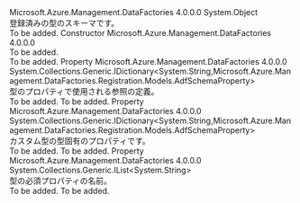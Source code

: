<Type Name="AdfTypeSchema" FullName="Microsoft.Azure.Management.DataFactories.Registration.Models.AdfTypeSchema">
  <TypeSignature Language="C#" Value="public class AdfTypeSchema" />
  <TypeSignature Language="ILAsm" Value=".class public auto ansi beforefieldinit AdfTypeSchema extends System.Object" />
  <TypeSignature Language="DocId" Value="T:Microsoft.Azure.Management.DataFactories.Registration.Models.AdfTypeSchema" />
  <TypeSignature Language="VB.NET" Value="Public Class AdfTypeSchema" />
  <TypeSignature Language="F#" Value="type AdfTypeSchema = class" />
  <AssemblyInfo>
    <AssemblyName>Microsoft.Azure.Management.DataFactories</AssemblyName>
    <AssemblyVersion>4.0.0.0</AssemblyVersion>
  </AssemblyInfo>
  <Base>
    <BaseTypeName>System.Object</BaseTypeName>
  </Base>
  <Interfaces />
  <Docs>
    <summary>
            登録済みの型のスキーマです。
            </summary>
    <remarks>To be added.</remarks>
  </Docs>
  <Members>
    <Member MemberName=".ctor">
      <MemberSignature Language="C#" Value="public AdfTypeSchema ();" />
      <MemberSignature Language="ILAsm" Value=".method public hidebysig specialname rtspecialname instance void .ctor() cil managed" />
      <MemberSignature Language="DocId" Value="M:Microsoft.Azure.Management.DataFactories.Registration.Models.AdfTypeSchema.#ctor" />
      <MemberSignature Language="VB.NET" Value="Public Sub New ()" />
      <MemberType>Constructor</MemberType>
      <AssemblyInfo>
        <AssemblyName>Microsoft.Azure.Management.DataFactories</AssemblyName>
        <AssemblyVersion>4.0.0.0</AssemblyVersion>
      </AssemblyInfo>
      <Parameters />
      <Docs>
        <summary>To be added.</summary>
        <remarks>To be added.</remarks>
      </Docs>
    </Member>
    <Member MemberName="Definitions">
      <MemberSignature Language="C#" Value="public System.Collections.Generic.IDictionary&lt;string,Microsoft.Azure.Management.DataFactories.Registration.Models.AdfSchemaProperty&gt; Definitions { get; set; }" />
      <MemberSignature Language="ILAsm" Value=".property instance class System.Collections.Generic.IDictionary`2&lt;string, class Microsoft.Azure.Management.DataFactories.Registration.Models.AdfSchemaProperty&gt; Definitions" />
      <MemberSignature Language="DocId" Value="P:Microsoft.Azure.Management.DataFactories.Registration.Models.AdfTypeSchema.Definitions" />
      <MemberSignature Language="VB.NET" Value="Public Property Definitions As IDictionary(Of String, AdfSchemaProperty)" />
      <MemberSignature Language="F#" Value="member this.Definitions : System.Collections.Generic.IDictionary&lt;string, Microsoft.Azure.Management.DataFactories.Registration.Models.AdfSchemaProperty&gt; with get, set" Usage="Microsoft.Azure.Management.DataFactories.Registration.Models.AdfTypeSchema.Definitions" />
      <MemberType>Property</MemberType>
      <AssemblyInfo>
        <AssemblyName>Microsoft.Azure.Management.DataFactories</AssemblyName>
        <AssemblyVersion>4.0.0.0</AssemblyVersion>
      </AssemblyInfo>
      <ReturnValue>
        <ReturnType>System.Collections.Generic.IDictionary&lt;System.String,Microsoft.Azure.Management.DataFactories.Registration.Models.AdfSchemaProperty&gt;</ReturnType>
      </ReturnValue>
      <Docs>
        <summary>
            型のプロパティで使用される参照の定義。
            </summary>
        <value>To be added.</value>
        <remarks>To be added.</remarks>
      </Docs>
    </Member>
    <Member MemberName="Properties">
      <MemberSignature Language="C#" Value="public System.Collections.Generic.IDictionary&lt;string,Microsoft.Azure.Management.DataFactories.Registration.Models.AdfSchemaProperty&gt; Properties { get; set; }" />
      <MemberSignature Language="ILAsm" Value=".property instance class System.Collections.Generic.IDictionary`2&lt;string, class Microsoft.Azure.Management.DataFactories.Registration.Models.AdfSchemaProperty&gt; Properties" />
      <MemberSignature Language="DocId" Value="P:Microsoft.Azure.Management.DataFactories.Registration.Models.AdfTypeSchema.Properties" />
      <MemberSignature Language="VB.NET" Value="Public Property Properties As IDictionary(Of String, AdfSchemaProperty)" />
      <MemberSignature Language="F#" Value="member this.Properties : System.Collections.Generic.IDictionary&lt;string, Microsoft.Azure.Management.DataFactories.Registration.Models.AdfSchemaProperty&gt; with get, set" Usage="Microsoft.Azure.Management.DataFactories.Registration.Models.AdfTypeSchema.Properties" />
      <MemberType>Property</MemberType>
      <AssemblyInfo>
        <AssemblyName>Microsoft.Azure.Management.DataFactories</AssemblyName>
        <AssemblyVersion>4.0.0.0</AssemblyVersion>
      </AssemblyInfo>
      <ReturnValue>
        <ReturnType>System.Collections.Generic.IDictionary&lt;System.String,Microsoft.Azure.Management.DataFactories.Registration.Models.AdfSchemaProperty&gt;</ReturnType>
      </ReturnValue>
      <Docs>
        <summary>
            カスタム型の型固有のプロパティです。
            </summary>
        <value>To be added.</value>
        <remarks>To be added.</remarks>
      </Docs>
    </Member>
    <Member MemberName="Required">
      <MemberSignature Language="C#" Value="public System.Collections.Generic.IList&lt;string&gt; Required { get; set; }" />
      <MemberSignature Language="ILAsm" Value=".property instance class System.Collections.Generic.IList`1&lt;string&gt; Required" />
      <MemberSignature Language="DocId" Value="P:Microsoft.Azure.Management.DataFactories.Registration.Models.AdfTypeSchema.Required" />
      <MemberSignature Language="VB.NET" Value="Public Property Required As IList(Of String)" />
      <MemberSignature Language="F#" Value="member this.Required : System.Collections.Generic.IList&lt;string&gt; with get, set" Usage="Microsoft.Azure.Management.DataFactories.Registration.Models.AdfTypeSchema.Required" />
      <MemberType>Property</MemberType>
      <AssemblyInfo>
        <AssemblyName>Microsoft.Azure.Management.DataFactories</AssemblyName>
        <AssemblyVersion>4.0.0.0</AssemblyVersion>
      </AssemblyInfo>
      <ReturnValue>
        <ReturnType>System.Collections.Generic.IList&lt;System.String&gt;</ReturnType>
      </ReturnValue>
      <Docs>
        <summary>
            型の必須プロパティの名前。
            </summary>
        <value>To be added.</value>
        <remarks>To be added.</remarks>
      </Docs>
    </Member>
  </Members>
</Type>
